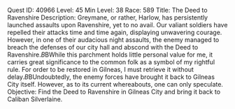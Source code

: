 Quest ID: 40966
Level: 45
Min Level: 38
Race: 589
Title: The Deed to Ravenshire
Description: Greymane, or rather, Harlow, has persistently launched assaults upon Ravenshire, yet to no avail. Our valiant soldiers have repelled their attacks time and time again, displaying unwavering courage. However, in one of their audacious night assaults, the enemy managed to breach the defenses of our city hall and abscond with the Deed to Ravenshire.$B$BWhile this parchment holds little personal value for me, it carries great significance to the common folk as a symbol of my rightful rule. For order to be restored in Gilneas, I must retrieve it without delay.$B$BUndoubtedly, the enemy forces have brought it back to Gilneas City itself. However, as to its current whereabouts, one can only speculate.
Objective: Find the Deed to Ravenshire in Gilneas City and bring it back to Caliban Silverlaine.
